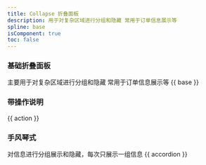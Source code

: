 ```yaml
---
title: Collapse 折叠面板
description: 用于对复杂区域进行分组和隐藏 常用于订单信息展示等
spline: base
isComponent: true
toc: false
---
```


### 基础折叠面板

主要用于对复杂区域进行分组和隐藏 常用于订单信息展示等
{{ base }}

### 带操作说明

{{ action }}

### 手风琴式

对信息进行分组展示和隐藏，每次只展示一组信息
{{ accordion }}
